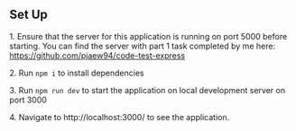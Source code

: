 ## Set Up

1\. Ensure that the server for this application is running on port 5000 before starting.
You can find the server with part 1 task completed by me here:
https://github.com/pjaew94/code-test-express

2\. Run ```npm i``` to install dependencies

3\. Run ```npm run dev``` to start the application on local development server on port 3000

4\. Navigate to http://localhost:3000/ to see the application.


